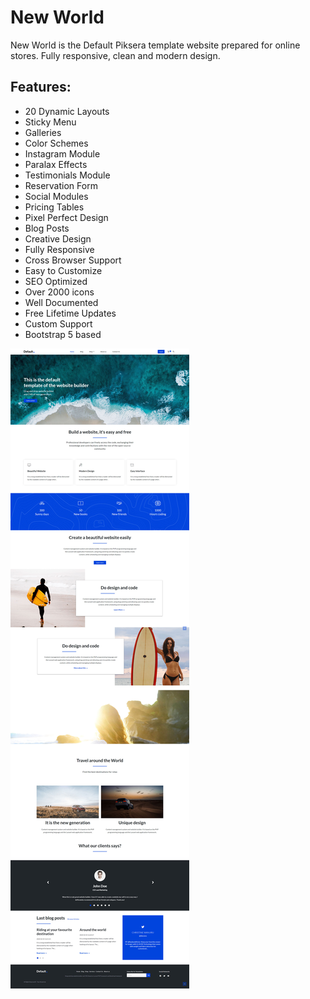 # New World

New World is the Default Piksera template website prepared for online stores. Fully responsive, clean and modern design. 

## Features:

* 20 Dynamic Layouts
* Sticky Menu
* Galleries
* Color Schemes 
* Instagram Module
* Paralax Effects
* Testimonials Module
* Reservation Form
* Social Modules
* Pricing Tables
* Pixel Perfect Design
* Blog Posts
* Creative Design
* Fully Responsive
* Cross Browser Support
* Easy to Customize
* SEO Optimized
* Over 2000 icons
* Well Documented
* Free Lifetime Updates
* Custom Support 
* Bootstrap 5 based

![features.jpg](./readme_assets/features.jpg "")
